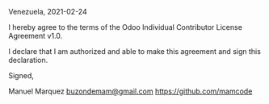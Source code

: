 Venezuela, 2021-02-24

I hereby agree to the terms of the Odoo Individual Contributor License
Agreement v1.0.

I declare that I am authorized and able to make this agreement and sign this
declaration.

Signed,

Manuel Marquez buzondemam@gmail.com https://github.com/mamcode
